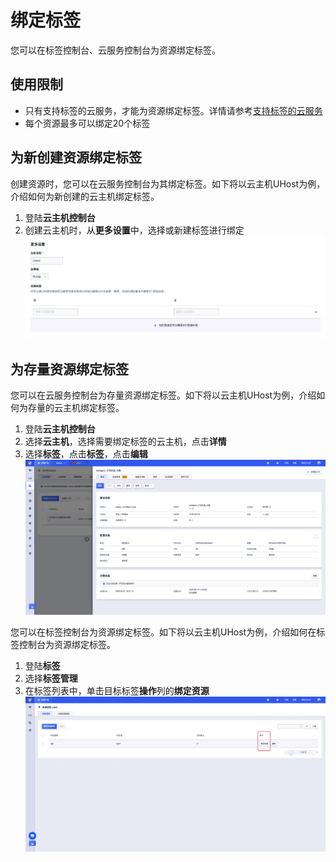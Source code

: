 # 绑定标签
您可以在标签控制台、云服务控制台为资源绑定标签。

## 使用限制
* 只有支持标签的云服务，才能为资源绑定标签。详情请参考[支持标签的云服务](/label/SupportedServices.md)
* 每个资源最多可以绑定20个标签

## 为新创建资源绑定标签
创建资源时，您可以在云服务控制台为其绑定标签。如下将以云主机UHost为例，介绍如何为新创建的云主机绑定标签。
1. 登陆**云主机控制台**
2. 创建云主机时，从**更多设置**中，选择或新建标签进行绑定
![创建云主机绑定标签](/images/资源侧绑定标签.png)

## 为存量资源绑定标签
您可以在云服务控制台为存量资源绑定标签。如下将以云主机UHost为例，介绍如何为存量的云主机绑定标签。
1. 登陆**云主机控制台**
2. 选择**云主机**，选择需要绑定标签的云主机，点击**详情**
3. 选择**标签**，点击**标签**，点击**编辑**
![在资源侧为存量资源绑定标签](/images/资源侧为存量资源绑定标签.png)

您可以在标签控制台为资源绑定标签。如下将以云主机UHost为例，介绍如何在标签控制台为资源绑定标签。
1. 登陆**标签**
2. 选择**标签管理**
3. 在标签列表中，单击目标标签**操作**列的**绑定资源**
![在标签控制台为资源绑定标签](/images/标签侧绑定标签.png)